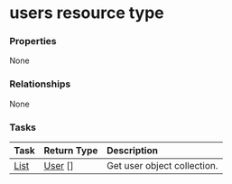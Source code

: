 # users resource type



### Properties
None

### Relationships
None


### Tasks

| Task		   | Return Type	|Description|
|:---------------|:--------|:----------|
|[List](../api/user_list.md) | [User](user.md) [] |Get user object collection. |

<!-- uuid: d7da99c6-cf7f-45f1-84a5-90d3edd0d1d3
2015-10-14 23:39:44 UTC -->
<!-- {
  "type": "#page.annotation",
  "description": "users resource",
  "keywords": "",
  "section": "documentation",
  "tocPath": ""
}-->